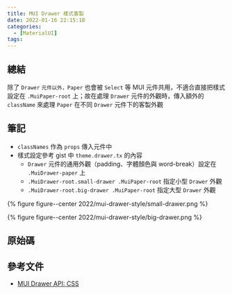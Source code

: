 ```yaml
---
title: MUI Drawer 樣式客製
date: 2022-01-16 22:15:18
categories:
  - [MaterialUI]
tags:
---
```


## 總結

除了 `Drawer` `元件以外，Paper` 也會被 `Select` 等 MUI 元件共用，不適合直接把樣式設定在 `.MuiPaper-root` 上；故在處理 `Drawer` 元件的外觀時，傳入額外的 `className` 來處理 `Paper` 在不同 `Drawer` 元件下的客製外觀

## 筆記

- `classNames` 作為 `props` 傳入元件中
- 樣式設定參考 gist 中 `theme.drawer.tx` 的內容
  - `Drawer` 元件的通用外觀（padding、字體顏色與 word-break）設定在 `.MuiDrawer-paper` 上
  - `.MuiDrawer-root.small-drawer .MuiPaper-root` 指定小型 `Drawer` 外觀
  - `.MuiDrawer-root.big-drawer .MuiPaper-root` 指定大型 `Drawer` 外觀

{% figure figure--center 2022/mui-drawer-style/small-drawer.png %}

{% figure figure--center 2022/mui-drawer-style/big-drawer.png %}

## 原始碼

<script src="https://gist.github.com/tzynwang/4d916ff4f58b6fb93be759fd2586a0c0.js"></script>

## 參考文件

- [MUI Drawer API: CSS](https://mui.com/api/drawer/#css)
